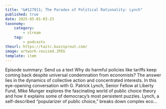 ```yaml
---
title: "&#127911; The Paradox of Political Rationality: Lynch"
published: true
date: 2025-05-01-03-23
taxonomy:
    category:
        - stream
    tag:
        - podcasts
theurl: https://taitc.buzzsprout.com/
image: artwork-resized.JPEG
template: item
---
```


Episode summary: Send us a text Why do harmful policies like tariffs keep coming back despite universal condemnation from economists? The answer lies in the dynamics of collective action and concentrated interests. In this eye-opening conversation with G. Patrick Lynch, Senior Fellow at Liberty Fund, Mike Munger explores the fascinating world of public choice theory and how it explains some of democracy&rsquo;s most persistent puzzles. Lynch, a self-described &ldquo;popularizer of public choice,&rdquo; breaks down complex eco&hellip;
